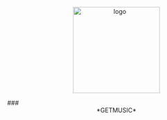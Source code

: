 <p align="center">
  <img width="200" src="(https://github.com/derhnyel/getmusic/blob/build-engine/assets/logo.jpg?raw=true)" alt="logo">
</p>
### <div align ="center">*GETMUSIC*</div>